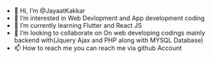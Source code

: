 - 👋 Hi, I’m @JayaatKakkar
- 👀 I’m interested in Web Devlopment and App development coding
- 🌱 I’m currently learning Flutter and React JS
- 💞️ I’m looking to collaborate on On web developing codings mainly backend with(Jquery Ajax and PHP along with MYSQL Database)
- 📫 How to reach me you can reach me via github Account

<!---
JayaatKakkar/JayaatKakkar is a ✨ special ✨ repository because its `README.md` (this file) appears on your GitHub profile.
You can click the Preview link to take a look at your changes.
--->
